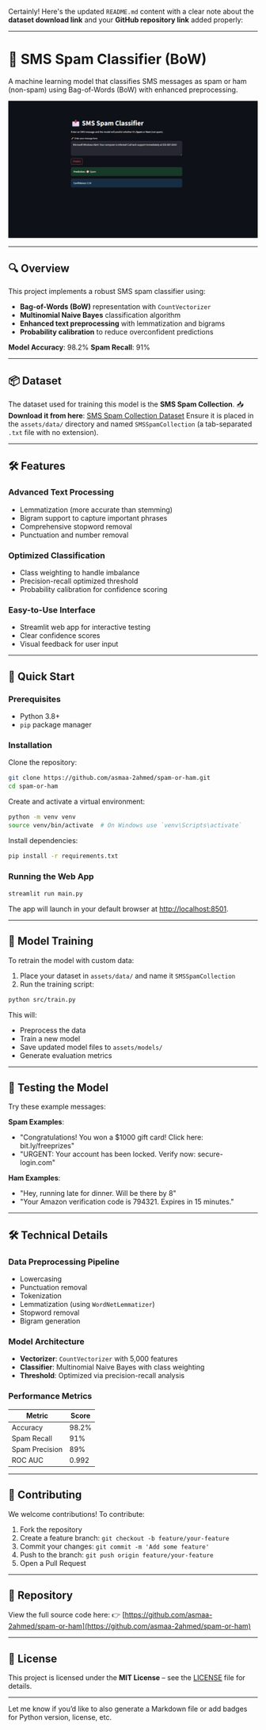 Certainly! Here's the updated `README.md` content with a clear note about the **dataset download link** and your **GitHub repository link** added properly:

---

# 📩 SMS Spam Classifier (BoW)

A machine learning model that classifies SMS messages as spam or ham (non-spam) using Bag-of-Words (BoW) with enhanced preprocessing.

![Demo Screenshot](https://github.com/asmaa-2ahmed/spam-or-ham/raw/main/src/assets/image.png)


---

## 🔍 Overview

This project implements a robust SMS spam classifier using:

* **Bag-of-Words (BoW)** representation with `CountVectorizer`
* **Multinomial Naive Bayes** classification algorithm
* **Enhanced text preprocessing** with lemmatization and bigrams
* **Probability calibration** to reduce overconfident predictions

**Model Accuracy**: 98.2%
**Spam Recall**: 91%

---

## 📦 Dataset

The dataset used for training this model is the **SMS Spam Collection**.
📥 **Download it from here**: [SMS Spam Collection Dataset](https://www.kaggle.com/datasets/uciml/sms-spam-collection-dataset)
Ensure it is placed in the `assets/data/` directory and named `SMSSpamCollection` (a tab-separated `.txt` file with no extension).

---

## 🛠️ Features

### Advanced Text Processing

* Lemmatization (more accurate than stemming)
* Bigram support to capture important phrases
* Comprehensive stopword removal
* Punctuation and number removal

### Optimized Classification

* Class weighting to handle imbalance
* Precision-recall optimized threshold
* Probability calibration for confidence scoring

### Easy-to-Use Interface

* Streamlit web app for interactive testing
* Clear confidence scores
* Visual feedback for user input

---

## 🚀 Quick Start

### Prerequisites

* Python 3.8+
* `pip` package manager

### Installation

Clone the repository:

```bash
git clone https://github.com/asmaa-2ahmed/spam-or-ham.git
cd spam-or-ham
```

Create and activate a virtual environment:

```bash
python -m venv venv
source venv/bin/activate  # On Windows use `venv\Scripts\activate`
```

Install dependencies:

```bash
pip install -r requirements.txt
```

### Running the Web App

```bash
streamlit run main.py
```

The app will launch in your default browser at [http://localhost:8501](http://localhost:8501).

---

## 🧠 Model Training

To retrain the model with custom data:

1. Place your dataset in `assets/data/` and name it `SMSSpamCollection`
2. Run the training script:

```bash
python src/train.py
```

This will:

* Preprocess the data
* Train a new model
* Save updated model files to `assets/models/`
* Generate evaluation metrics

---

## 🧪 Testing the Model

Try these example messages:

**Spam Examples**:

* "Congratulations! You won a \$1000 gift card! Click here: bit.ly/freeprizes"
* "URGENT: Your account has been locked. Verify now: secure-login.com"

**Ham Examples**:

* "Hey, running late for dinner. Will be there by 8"
* "Your Amazon verification code is 794321. Expires in 15 minutes."

---

## 🛠️ Technical Details

### Data Preprocessing Pipeline

* Lowercasing
* Punctuation removal
* Tokenization
* Lemmatization (using `WordNetLemmatizer`)
* Stopword removal
* Bigram generation

### Model Architecture

* **Vectorizer**: `CountVectorizer` with 5,000 features
* **Classifier**: Multinomial Naive Bayes with class weighting
* **Threshold**: Optimized via precision-recall analysis

### Performance Metrics

| Metric         | Score |
| -------------- | ----- |
| Accuracy       | 98.2% |
| Spam Recall    | 91%   |
| Spam Precision | 89%   |
| ROC AUC        | 0.992 |

---

## 🤝 Contributing

We welcome contributions!
To contribute:

1. Fork the repository
2. Create a feature branch:
   `git checkout -b feature/your-feature`
3. Commit your changes:
   `git commit -m 'Add some feature'`
4. Push to the branch:
   `git push origin feature/your-feature`
5. Open a Pull Request

---

## 🔗 Repository

View the full source code here:
👉 [https://github.com/asmaa-2ahmed/spam-or-ham](https://github.com/asmaa-2ahmed/spam-or-ham)

---

## 📜 License

This project is licensed under the **MIT License** – see the [LICENSE](LICENSE) file for details.

---

Let me know if you’d like to also generate a Markdown file or add badges for Python version, license, etc.
